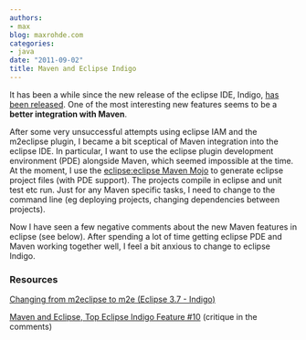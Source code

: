 ```yaml
---
authors:
- max
blog: maxrohde.com
categories:
- java
date: "2011-09-02"
title: Maven and Eclipse Indigo
---
```


It has been a while since the new release of the eclipse IDE, Indigo, [has been released](http://www.eclipse.org/downloads/). One of the most interesting new features seems to be a **better integration with Maven**.

After some very unsuccessful attempts using eclipse IAM and the m2eclipse plugin, I became a bit sceptical of Maven integration into the eclipse IDE. In particular, I want to use the eclipse plugin development environment (PDE) alongside Maven, which seemed impossible at the time. At the moment, I use the [eclipse:eclipse Maven Mojo](http://maven.apache.org/plugins/maven-eclipse-plugin/eclipse-mojo.html) to generate eclipse project files (with PDE support). The projects compile in eclipse and unit test etc run. Just for any Maven specific tasks, I need to change to the command line (eg deploying projects, changing dependencies between projects).

Now I have seen a few negative comments about the new Maven features in eclipse (see below). After spending a lot of time getting eclipse PDE and Maven working together well, I feel a bit anxious to change to eclipse Indigo.

### Resources

[Changing from m2eclipse to m2e (Eclipse 3.7 - Indigo)](http://blog.subshell.com/devblog/2011/06/changing-from-m2eclipse-to-m2e-eclipse-indigo.html)

[Maven and Eclipse, Top Eclipse Indigo Feature #10](http://eclipsesource.com/blogs/2011/06/09/maven-and-eclipse-top-eclipse-indigo-feature-10/) (critique in the comments)